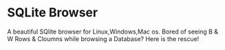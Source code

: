 # SQLite Browser
A beautiful SQlite browser for Linux,Windows,Mac os.
Bored of seeing B & W Rows & Cloumns  while browsing a Database?
Here is the rescue!

